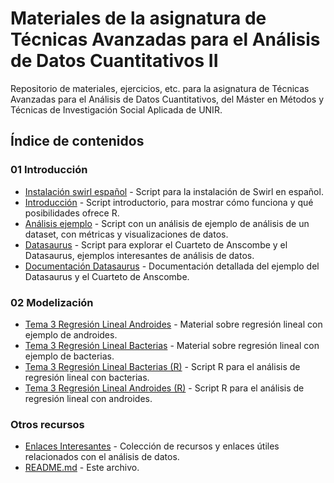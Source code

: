 # Materiales de la asignatura de Técnicas Avanzadas para el Análisis de Datos Cuantitativos II

Repositorio de materiales, ejercicios, etc. para la asignatura de Técnicas Avanzadas para el Análisis de Datos Cuantitativos, del Máster en Métodos y Técnicas de Investigación Social Aplicada de UNIR.

## Índice de contenidos

### 01 Introducción

- [Instalación swirl español](./01%20Introducción/Instalacion%20swirl%20español.R) - Script para la instalación de Swirl en español.
- [Introducción](./01%20Introducción/Introduccion.R) - Script introductorio, para mostrar cómo funciona y qué posibilidades ofrece R.
- [Análisis ejemplo](./01%20Introducción/Analisis%20ejemplo.R) - Script con un análisis de ejemplo de análisis de un dataset, con métricas y visualizaciones de datos.
- [Datasaurus](./01%20Introducción/Datasaurus.R) - Script para explorar el Cuarteto de Anscombe y el Datasaurus, ejemplos interesantes de análisis de datos.
- [Documentación Datasaurus](./01%20Introducción/Datasaurus.md) - Documentación detallada del ejemplo del Datasaurus y el Cuarteto de Anscombe.

### 02 Modelización

- [Tema 3 Regresión Lineal Androides](./02%20Modelización/Tema%203%20Regresion%20Lineal%20Androides.md) - Material sobre regresión lineal con ejemplo de androides.
- [Tema 3 Regresión Lineal Bacterias](./02%20Modelización/Tema%203%20Regresion%20Lineal%20Bacterias.md) - Material sobre regresión lineal con ejemplo de bacterias.
- [Tema 3 Regresión Lineal Bacterias (R)](./02%20Modelización/Tema%203%20Regresion%20Lineal%20Bacterias.R) - Script R para el análisis de regresión lineal con bacterias.
- [Tema 3 Regresión Lineal Androides (R)](./02%20Modelización/Tema%203%20Regresion%20Lineal%20Androides.R) - Script R para el análisis de regresión lineal con androides.

### Otros recursos

- [Enlaces Interesantes](./enlaces_interesantes.md) - Colección de recursos y enlaces útiles relacionados con el análisis de datos.
- [README.md](./README.md) - Este archivo.
